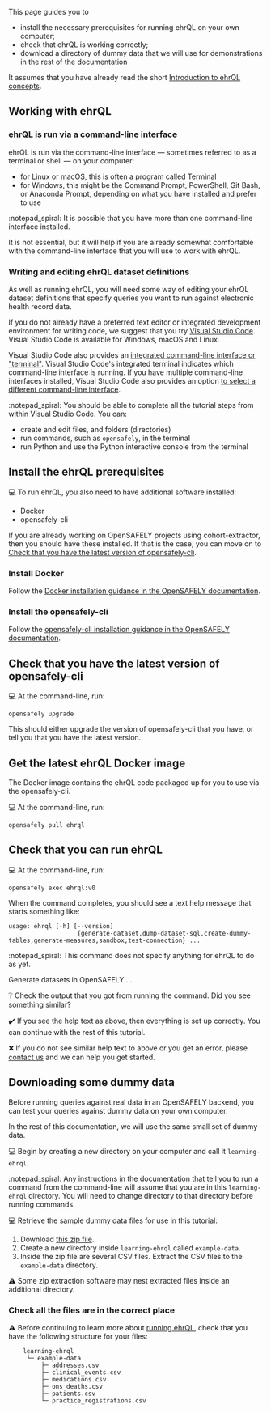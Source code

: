 This page guides you to

* install the necessary prerequisites for running ehrQL on your own computer;
* check that ehrQL is working correctly;
* download a directory of dummy data that we will use
  for demonstrations in the rest of the documentation

It assumes that you have already read the short [Introduction to ehrQL concepts](../introduction/introduction-to-concepts.md).

## Working with ehrQL

### ehrQL is run via a command-line interface

ehrQL is run via the command-line interface —
sometimes referred to as a terminal or shell —
on your computer:

* for Linux or macOS, this is often a program called Terminal
* for Windows, this might be the Command Prompt, PowerShell, Git Bash, or Anaconda Prompt,
depending on what you have installed and prefer to use

:notepad_spiral: It is possible that you have more than one command-line interface installed.

It is not essential,
but it will help if you are already somewhat comfortable with the command-line interface
that you will use to work with ehrQL.

### Writing and editing ehrQL dataset definitions

As well as running ehrQL,
you will need some way of editing your ehrQL dataset definitions
that specify queries you want to run against electronic health record data.

If you do not already have a preferred text editor or integrated development environment for writing code,
we suggest that you try [Visual Studio Code](https://code.visualstudio.com/).
Visual Studio Code is available for Windows, macOS and Linux.

Visual Studio Code also provides an [integrated command-line interface or "terminal"](https://code.visualstudio.com/docs/terminal/basics).
Visual Studio Code's integrated terminal indicates which command-line interface is running.
If you have multiple command-line interfaces installed,
Visual Studio Code also provides an option [to select a different command-line interface](https://code.visualstudio.com/docs/terminal/basics#_terminal-shells).

:notepad_spiral: You should be able to complete all the tutorial steps from within Visual Studio Code.
You can:

* create and edit files, and folders (directories)
* run commands, such as `opensafely`, in the terminal
* run Python and use the Python interactive console from the terminal

## Install the ehrQL prerequisites

:computer: To run ehrQL,
you also need to have additional software installed:

* Docker
* opensafely-cli

If you are already working on OpenSAFELY projects using cohort-extractor,
then you should have these installed.
If that is the case,
you can move on to [Check that you have the latest version of opensafely-cli](#check-that-you-have-the-latest-version-of-opensafely-cli).

### Install Docker

Follow the [Docker installation guidance in the OpenSAFELY documentation](https://docs.opensafely.org/install-docker/).

### Install the opensafely-cli

Follow the [opensafely-cli installation guidance in the OpenSAFELY documentation](https://docs.opensafely.org/opensafely-cli/).

## Check that you have the latest version of opensafely-cli

:computer: At the command-line, run:

```
opensafely upgrade
```

This should either upgrade the version of opensafely-cli that you have,
or tell you that you have the latest version.

## Get the latest ehrQL Docker image

The Docker image contains the ehrQL code packaged up for you to use
via the opensafely-cli.

:computer: At the command-line, run:

```
opensafely pull ehrql
```

## Check that you can run ehrQL

:computer: At the command-line, run:

```
opensafely exec ehrql:v0
```

When the command completes,
you should see a text help message that starts something like:

```
usage: ehrql [-h] [--version]
                   {generate-dataset,dump-dataset-sql,create-dummy-tables,generate-measures,sandbox,test-connection} ...
```

:notepad_spiral: This command does not specify anything for ehrQL to do as yet.

Generate datasets in OpenSAFELY
...

:grey_question: Check the output that you got from running the command.
Did you see something similar?

:heavy_check_mark: If you see the help text as above,
then everything is set up correctly.
You can continue with the rest of this tutorial.

:x: If you do not see similar help text to above or you get an error,
please [contact us](../introduction/getting-help.md)
and we can help you get started.

## Downloading some dummy data

Before running queries against real data in an OpenSAFELY backend,
you can test your queries against dummy data on your own computer.

In the rest of this documentation,
we will use the same small set of dummy data.

:computer: Begin by creating a new directory on your computer and call it `learning-ehrql`.

:notepad_spiral: Any instructions in the documentation
that tell you to run a command from the command-line
will assume that you are in this `learning-ehrql` directory.
You will need to change directory to that directory before running commands.

:computer: Retrieve the sample dummy data files for use in this tutorial:
1. Download [this zip file](https://github.com/opensafely-core/ehrql-example-data/archive/refs/heads/main.zip).
2. Create a new directory inside `learning-ehrql` called `example-data`.
3. Inside the zip file are several CSV files. Extract the CSV files to the `example-data` directory.

:warning: Some zip extraction software may nest extracted files inside an additional directory.

### Check all the files are in the correct place

:warning: Before continuing to learn more about [running ehrQL](running-ehrql.md),
check that you have the following structure for your files:

        learning-ehrql
         └─ example-data
             ├─ addresses.csv
             ├─ clinical_events.csv
             ├─ medications.csv
             ├─ ons_deaths.csv
             ├─ patients.csv
             └─ practice_registrations.csv
